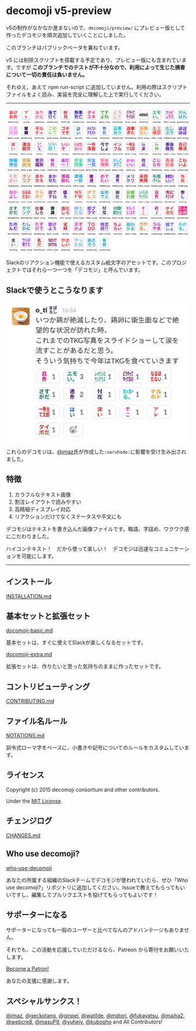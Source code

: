 # decomoji v5-preview

v5の制作がなかなか進まないので、`decomoji/preview/` にプレビュー版として作ったデコモジを順次追加していくことにしました。

このブランチはパブリックベータを兼ねています。

v5 には削除スクリプトを搭載する予定であり、プレビュー版にも含まれています。ですが **このブランチでのテストが不十分なので、利用によって生じた損害について一切の責任は負いません。**

それゆえ、あえて npm run-script に追加していません。利用の際はスクリプトファイルをよく読み、実装を完全に理解した上で実行してください。

---

![](images/ss_basic.png)

Slackのリアクション機能で使えるカスタム絵文字のアセットです。このプロジェクトではそれら一つ一つを「デコモジ」と呼んでいます。

## Slackで使うとこうなります

![](images/ss_using.png)

これらのデコモジは、[@imaz](https://github.com/imaz)氏が作成した`:naruhodo:`に影響を受け生み出されました。

## 特徴

1. カラフルなテキスト画像
2. 割注レイアウトで読みやすい
3. 高精細ディスプレイ対応
4. リアクションだけでなくステータスや平文にも

デコモジはテキストを書き込んだ画像ファイルです。略語、字詰め、ワクワク感にこだわりました。

ハイコンテキスト！　だから使って楽しい！　デコモジは迅速なコミュニケーションを可能にします。

---

## インストール

[INSTALLATION.md](INSTALLATION.md)

## 基本セットと拡張セット

[docomoji-basic.md](decomoji-basic.md)

基本セットは、すぐに使えてSlackが楽しくなるセットです。

[docomoji-extra.md](decomoji-extra.md)

拡張セットは、作りたいと思った気持ちのままに作ったセットです。

## コントリビューティング

[CONTRIBUTING.md](CONTRIBUTING.md)

## ファイル名ルール

[NOTATIONS.md](NOTATIONS.md)

訓令式ローマ字をベースに、小書きや記号についてのルールをカスタムしています。

## ライセンス

Copyright (c) 2015 decomoji consortium and other contributors.

Under the [MIT License](LICENSE.txt).

## チェンジログ

[CHANGES.md](CHANGES.md)

## Who use decomoji?

[who-use-decomoji](https://github.com/decomoji/who-use-decomoji)

あなたの所属する組織のSlackチームでデコモジが使われていたら、ぜひ「Who use decomoji?」リポジトリに追加してください。Issueで教えてもらってもいいですし、編集してプルリクエストを投げてもらってもよいです！

## サポーターになる

サポーターになっても一般のユーザーと比べてなんのアドバンテージもありません。

それでも、この活動を応援していただけるなら、Patreon から寄付をお願いいたします。

<a href="https://www.patreon.com/bePatron?u=486549" data-patreon-widget-type="become-patron-button">Become a Patron!</a><script async src="https://c6.patreon.com/becomePatronButton.bundle.js"></script>

あなたの支援に感謝します。

## スペシャルサンクス！

[@imaz](https://github.com/imaz/), [@geckotang](https://github.com/geckotang/), [@ginpei](https://github.com/ginpei/), [@watilde](https://github.com/watilde/), [@matori](https://github.com/matori/), [@fukayatsu](https://github.com/fukayatsu/), [@maiha2](https://github.com/maiha2/), [@webcre8](https://github.com/webcre8/), [@masuP9](https://github.com/masuP9/), [@yuheiy](https://github.com/yuheiy), [@kubosho](https://github.com/kubosho) and All Contributors!

